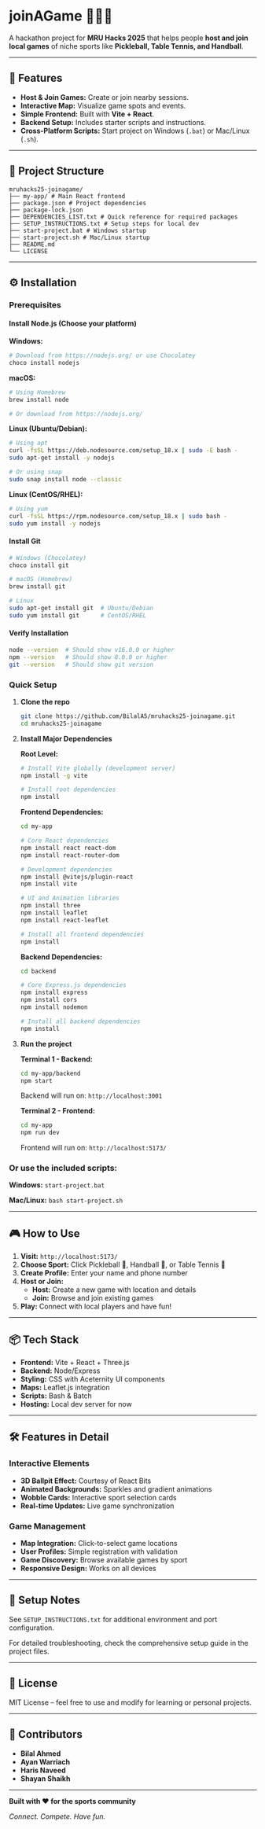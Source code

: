 # joinAGame 🏓🤾🎾

A hackathon project for **MRU Hacks 2025** that helps people **host and join local games** of niche sports like **Pickleball, Table Tennis, and Handball**.

---

## 🚀 Features
- **Host & Join Games:** Create or join nearby sessions.
- **Interactive Map:** Visualize game spots and events.
- **Simple Frontend:** Built with **Vite + React**.
- **Backend Setup:** Includes starter scripts and instructions.
- **Cross-Platform Scripts:** Start project on Windows (`.bat`) or Mac/Linux (`.sh`).

---

## 📂 Project Structure
```
mruhacks25-joinagame/
├── my-app/ # Main React frontend
├── package.json # Project dependencies
├── package-lock.json
├── DEPENDENCIES_LIST.txt # Quick reference for required packages
├── SETUP_INSTRUCTIONS.txt # Setup steps for local dev
├── start-project.bat # Windows startup
├── start-project.sh # Mac/Linux startup
├── README.md
└── LICENSE
```

---

## ⚙️ Installation

### Prerequisites

#### Install Node.js (Choose your platform)

**Windows:**
```bash
# Download from https://nodejs.org/ or use Chocolatey
choco install nodejs
```

**macOS:**
```bash
# Using Homebrew
brew install node

# Or download from https://nodejs.org/
```

**Linux (Ubuntu/Debian):**
```bash
# Using apt
curl -fsSL https://deb.nodesource.com/setup_18.x | sudo -E bash -
sudo apt-get install -y nodejs

# Or using snap
sudo snap install node --classic
```

**Linux (CentOS/RHEL):**
```bash
# Using yum
curl -fsSL https://rpm.nodesource.com/setup_18.x | sudo bash -
sudo yum install -y nodejs
```

#### Install Git
```bash
# Windows (Chocolatey)
choco install git

# macOS (Homebrew)
brew install git

# Linux
sudo apt-get install git  # Ubuntu/Debian
sudo yum install git      # CentOS/RHEL
```

#### Verify Installation
```bash
node --version  # Should show v16.0.0 or higher
npm --version   # Should show 8.0.0 or higher
git --version   # Should show git version
```

### Quick Setup

1. **Clone the repo**
   ```bash
   git clone https://github.com/BilalA5/mruhacks25-joinagame.git
   cd mruhacks25-joinagame
   ```

2. **Install Major Dependencies**

   **Root Level:**
   ```bash
   # Install Vite globally (development server)
   npm install -g vite
   
   # Install root dependencies
   npm install
   ```

   **Frontend Dependencies:**
   ```bash
   cd my-app
   
   # Core React dependencies
   npm install react react-dom
   npm install react-router-dom
   
   # Development dependencies
   npm install @vitejs/plugin-react
   npm install vite
   
   # UI and Animation libraries
   npm install three
   npm install leaflet
   npm install react-leaflet
   
   # Install all frontend dependencies
   npm install
   ```

   **Backend Dependencies:**
   ```bash
   cd backend
   
   # Core Express.js dependencies
   npm install express
   npm install cors
   npm install nodemon
   
   # Install all backend dependencies
   npm install
   ```

3. **Run the project**
   
   **Terminal 1 - Backend:**
   ```bash
   cd my-app/backend
   npm start
   ```
   Backend will run on: `http://localhost:3001`
   
   **Terminal 2 - Frontend:**
   ```bash
   cd my-app
   npm run dev
   ```
   Frontend will run on: `http://localhost:5173/`

### Or use the included scripts:

**Windows:** `start-project.bat`

**Mac/Linux:** `bash start-project.sh`

---

## 🎮 How to Use

1. **Visit:** `http://localhost:5173/`
2. **Choose Sport:** Click Pickleball 🏓, Handball 🤾, or Table Tennis 🏓
3. **Create Profile:** Enter your name and phone number
4. **Host or Join:** 
   - **Host:** Create a new game with location and details
   - **Join:** Browse and join existing games
5. **Play:** Connect with local players and have fun!

---

## 📦 Tech Stack
- **Frontend:** Vite + React + Three.js
- **Backend:** Node/Express
- **Styling:** CSS with Aceternity UI components
- **Maps:** Leaflet.js integration
- **Scripts:** Bash & Batch
- **Hosting:** Local dev server for now

---

## 🛠️ Features in Detail

### Interactive Elements
- **3D Ballpit Effect:** Courtesy of React Bits
- **Animated Backgrounds:** Sparkles and gradient animations
- **Wobble Cards:** Interactive sport selection cards
- **Real-time Updates:** Live game synchronization

### Game Management
- **Map Integration:** Click-to-select game locations
- **User Profiles:** Simple registration with validation
- **Game Discovery:** Browse available games by sport
- **Responsive Design:** Works on all devices

---

## 📝 Setup Notes
See `SETUP_INSTRUCTIONS.txt` for additional environment and port configuration.

For detailed troubleshooting, check the comprehensive setup guide in the project files.

---

## 📜 License
MIT License – feel free to use and modify for learning or personal projects.

---

## 👥 Contributors
- **Bilal Ahmed** 
- **Ayan Warriach** 
- **Haris Naveed** 
- **Shayan Shaikh**

---

**Built with ❤️ for the sports community**

*Connect. Compete. Have fun.*